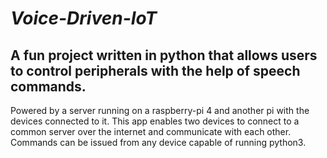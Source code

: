 # *Voice-Driven-IoT*
## A fun project written in python that allows users to control peripherals with the help of speech commands.
Powered by a server running on a raspberry-pi 4 and another pi with the devices connected to it. 
This app enables two devices to connect to a common server over the internet and communicate with each other.
Commands can be issued from any device capable of running python3.


